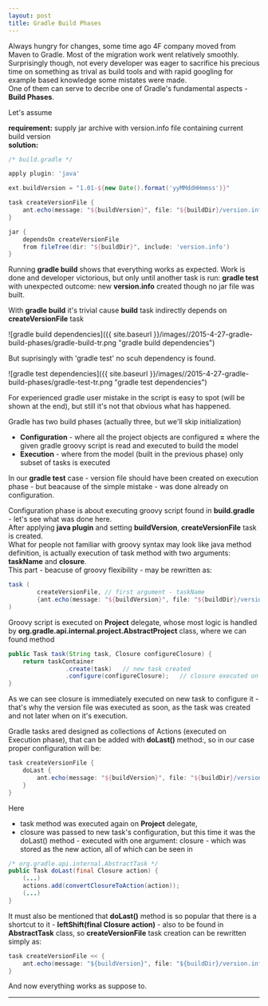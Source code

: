```yaml
---
layout: post
title: Gradle Build Phases
---
```


Always hungry for changes, some time ago 4F company moved from Maven to Gradle.
Most of the migration work went relatively smoothly.
Surprisingly though, not every developer was eager to sacrifice his precious time on something as trival as build tools and
with rapid googling for example based knowledge some mistates were made.  
One of them can serve to decribe one of Gradle's fundamental aspects - **Build Phases**.  
  
Let's assume  

**requirement:** supply jar archive with version.info file containing current build version  
**solution:**  

```groovy
/* build.gradle */

apply plugin: 'java'

ext.buildVersion = "1.01-${new Date().format('yyMMddHHmmss')}"

task createVersionFile {
    ant.echo(message: "${buildVersion}", file: "${buildDir}/version.info")
}

jar {
    dependsOn createVersionFile
    from fileTree(dir: "${buildDir}", include: 'version.info')
}
```  

Running **gradle build** shows that everything works as expected. Work is done and developer victorious,
but only until another task is run: **gradle test**
with unexpected outcome: new **version.info** created though no jar file was built.

With **gradle build** it's trivial cause **build** task indirectly depends on **createVersionFile** task

![gradle build dependencies]({{ site.baseurl }}/images//2015-4-27-gradle-build-phases/gradle-build-tr.png "gradle build dependencies")
  

But suprisingly with 'gradle test' no scuh dependency is found.

![gradle test dependencies]({{ site.baseurl }}/images//2015-4-27-gradle-build-phases/gradle-test-tr.png "gradle test dependencies")
  

For experienced gradle user mistake in the script is easy to spot (will be shown at the end),
but still it's not that obvious what has happened.

Gradle has two build phases (actually three, but we'll skip initialization)  
- **Configuration** - where all the project objects are configured **=** where the given gradle groovy script is read and executed to build the model  
- **Execution** - where from the model (built in the previous phase) only subset of tasks is executed 

In our **gradle test** case - version file should have been created on execution phase - but beacause of the simple mistake - was done already on configuration.

Configuration phase is about executing groovy script found in **build.gradle** - let's see what was done here.  
After applying **java plugin** and setting **buildVersion**, **createVersionFile** task is created.  
What for people not familiar with groovy syntax may look like java method definition, is actually execution of task method with two arguments:  
**taskName** and **closure**.  
This part - beacuse of groovy flexibility - may be rewritten as:  
  

```groovy
task (
        createVersionFile, // first argument - taskName
        {ant.echo(message: "${buildVersion}", file: "${buildDir}/version.info")} // second argument - closure
)
```
  

Groovy script is executed on **Project** delegate, 
whose most logic is handled by **org.gradle.api.internal.project.AbstractProject** class, where we can found method
    

```java
public Task task(String task, Closure configureClosure) {
	return taskContainer
				.create(task)	// new task created
				.configure(configureClosure);	// closure executed on Task delegate
}
```
  

As we can see closure is immediately executed on new task to configure it - that's why the version file was executed as soon,
as the task was created and not later when on it's execution.

Gradle tasks ared designed as collections of Actions (executed on Execution phase), that can be added with **doLast()** method:,
so in our case proper configuration will be:
  

```groovy
task createVersionFile {
    doLast {
        ant.echo(message: "${buildVersion}", file: "${buildDir}/version.info")
    }
}
```
  

Here  
- task method was executed again on **Project** delegate,  
- closure was passed to new task's configuration, but this time it was the doLast() method - executed with one argument: closure - which was stored as the new action,
all of which can be seen in 
  

```java
/* org.gradle.api.internal.AbstractTask */
public Task doLast(final Closure action) {
	(...)
	actions.add(convertClosureToAction(action));
	(...)
}
```
  

It must also be mentioned that **doLast()** method is so popular that there is a shortcut to it - **leftShift(final Closure action)** - also to be found in **AbstractTask** class,
so **createVersionFile** task creation can be rewritten simply as:
  

```java
task createVersionFile << {
    ant.echo(message: "${buildVersion}", file: "${buildDir}/version.info")
}
```
  

And now everything works as suppose to.

****



